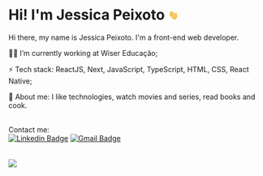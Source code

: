 
# <h1 align="left">Hi! I'm Jessica Peixoto <img src="https://raw.githubusercontent.com/ABSphreak/ABSphreak/master/gifs/Hi.gif" width="20px"></h1>

Hi there, my name is Jessica Peixoto. I'm a front-end web developer. 



👩‍💻 I’m currently working at Wiser Educação;

⚡ Tech stack: ReactJS, Next, JavaScript, TypeScript, HTML, CSS, React Native;

💬 About me: I like technologies, watch movies and series, read books and cook.

<br/> Contact me: <br/>  [![Linkedin Badge](https://img.shields.io/badge/-JessicaPeixoto-blue?style=flat-square&logo=Linkedin&logoColor=white&link=https://www.linkedin.com/in/jessicafpx/)](https://www.linkedin.com/in/jessicafpx/) [![Gmail Badge](https://img.shields.io/badge/-jessica.fpeixoto@gmail.com-c14438?style=flat-square&logo=Gmail&logoColor=white&link=mailto:jessica.fpeixoto@gmail.com)](mailto:jessica.fpeixoto@gmail.com)

<br/>

<a href="#">
  <!-- Change the `github-readme-stats.anuraghazra1.vercel.app` to `github-readme-stats.vercel.app`  -->
  <img align="center" src="https://github-readme-stats.vercel.app/api/top-langs/?username=jessicafpx&layout=compact&theme=buefy" />
</a>



